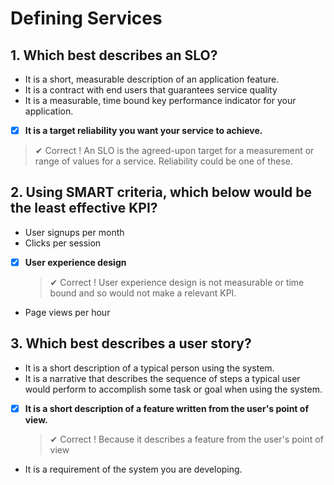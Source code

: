 # Defining Services

## 1. Which best describes an SLO?

- It is a short, measurable description of an application feature.
- It is a contract with end users that guarantees service quality
- It is a measurable, time bound key performance indicator for your
  application.
- [x] **It is a target reliability you want your service to achieve.**

> ✔ Correct !
> An SLO is the agreed-upon target for a measurement or range of values for a service. Reliability could be one of these.

## 2. Using SMART criteria, which below would be the **least** effective KPI?

- User signups per month
- Clicks per session
- [x] **User experience design**
  > ✔ Correct !
  > User experience design is not measurable or time bound and so would not make a relevant KPI.
- Page views per hour

## 3. Which best describes a user story?

- It is a short description of a typical person using the system.
- It is a narrative that describes the sequence of steps a typical user
  would perform to accomplish some task or goal when using the system.
- [x] **It is a short description of a feature written from the user's
      point of view.**
  > ✔ Correct !
  > Because it describes a feature from the user's point of view
- It is a requirement of the system you are developing.
